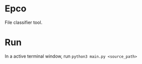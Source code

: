 # Epco

File classifier tool.

# Run

In a active terminal window, run ```python3 main.py <source_path>```